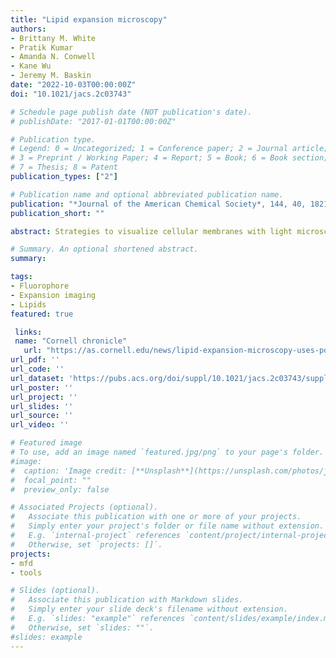```yaml
---
title: "Lipid expansion microscopy"
authors:
- Brittany M. White
- Pratik Kumar
- Amanda N. Conwell
- Kane Wu
- Jeremy M. Baskin
date: "2022-10-03T00:00:00Z"
doi: "10.1021/jacs.2c03743"

# Schedule page publish date (NOT publication's date).
# publishDate: "2017-01-01T00:00:00Z"

# Publication type.
# Legend: 0 = Uncategorized; 1 = Conference paper; 2 = Journal article;
# 3 = Preprint / Working Paper; 4 = Report; 5 = Book; 6 = Book section;
# 7 = Thesis; 8 = Patent
publication_types: ["2"]

# Publication name and optional abbreviated publication name.
publication: "*Journal of the American Chemical Society*, 144, 40, 18212-18217"
publication_short: ""

abstract: Strategies to visualize cellular membranes with light microscopy are restricted by the diffraction limit of light, which far exceeds the dimensions of lipid bilayers. Here, we describe a method for super-resolution imaging of metabolically labeled phospholipids within cellular membranes. Guided by the principles of expansion microscopy, we develop an all-small molecule approach that enables direct chemical anchoring of bioorthogonally labeled phospholipids into a hydrogel network and is capable of super-resolution imaging of cellular membranes. We apply this method, termed lipid expansion microscopy (LExM), to visualize organelle membranes with precision, including a unique class of membrane-bound structures known as nuclear invaginations. Compatible with standard confocal microscopes, LExM will be widely applicable for super-resolution imaging of phospholipids and cellular membranes in numerous physiological contexts.

# Summary. An optional shortened abstract.
summary:

tags:
- Fluorophore
- Expansion imaging
- Lipids
featured: true

 links:
 name: "Cornell chronicle"
   url: "https://as.cornell.edu/news/lipid-expansion-microscopy-uses-power-click-chemistry"
url_pdf: ''
url_code: ''
url_dataset: 'https://pubs.acs.org/doi/suppl/10.1021/jacs.2c03743/suppl_file/ja2c03743_si_001.pdf'
url_poster: ''
url_project: ''
url_slides: ''
url_source: ''
url_video: ''

# Featured image
# To use, add an image named `featured.jpg/png` to your page's folder.
#image:
#  caption: 'Image credit: [**Unsplash**](https://unsplash.com/photos/jdD8gXaTZsc)'
#  focal_point: ""
#  preview_only: false

# Associated Projects (optional).
#   Associate this publication with one or more of your projects.
#   Simply enter your project's folder or file name without extension.
#   E.g. `internal-project` references `content/project/internal-project/index.md`.
#   Otherwise, set `projects: []`.
projects:
- mfd
- tools

# Slides (optional).
#   Associate this publication with Markdown slides.
#   Simply enter your slide deck's filename without extension.
#   E.g. `slides: "example"` references `content/slides/example/index.md`.
#   Otherwise, set `slides: ""`.
#slides: example
---
```

